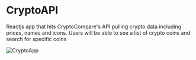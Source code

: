 # CryptoAPI

Reactjs app that hits CryptoCompare's API pulling crypto data including prices, names and icons. Users will be able to see a list of crypto coins and search for specific coins


![CryptoApp](https://github.com/mattyanthony/CryptoAPI/assets/108240399/bf0efc45-2018-45b5-8491-3ad922b89f30)
